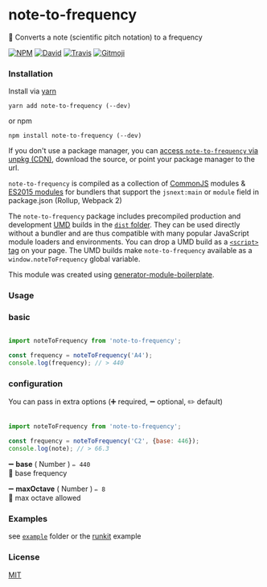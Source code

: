 # note-to-frequency

🎼 Converts a note (scientific pitch notation) to a frequency

[![NPM](https://img.shields.io/npm/v/note-to-frequency.svg?style=flat-square)](https://www.npmjs.com/package/note-to-frequency)
[![David](https://img.shields.io/david/duivvv/note-to-frequency.svg?style=flat-square)](https://david-dm.org/duivvv/note-to-frequency)
[![Travis](https://img.shields.io/travis/duivvv/note-to-frequency/master.svg?style=flat-square)](https://travis-ci.org/duivvv/note-to-frequency)
[![Gitmoji](https://img.shields.io/badge/gitmoji-%20😜%20😍-FFDD67.svg?style=flat-square)](https://gitmoji.carloscuesta.me/)

### Installation

Install via [yarn](https://github.com/yarnpkg/yarn)

	yarn add note-to-frequency (--dev)

or npm

	npm install note-to-frequency (--dev)


If you don't use a package manager, you can [access `note-to-frequency` via unpkg (CDN)](https://unpkg.com/note-to-frequency/), download the source, or point your package manager to the url.

`note-to-frequency` is compiled as a collection of [CommonJS](http://webpack.github.io/docs/commonjs.html) modules & [ES2015 modules](http://www.2ality.com/2014/09/es6-modules-final.html) for bundlers that support the `jsnext:main` or `module` field in package.json (Rollup, Webpack 2)

The `note-to-frequency` package includes precompiled production and development [UMD](https://github.com/umdjs/umd) builds in the [`dist` folder](https://unpkg.com/note-to-frequency/dist/). They can be used directly without a bundler and are thus compatible with many popular JavaScript module loaders and environments. You can drop a UMD build as a [`<script>` tag](https://unpkg.com/note-to-frequency) on your page. The UMD builds make `note-to-frequency` available as a `window.noteToFrequency` global variable.

This module was created using [generator-module-boilerplate](https://github.com/duivvv/generator-module-boilerplate).

### Usage

### basic

```js

import noteToFrequency from 'note-to-frequency';

const frequency = noteToFrequency('A4');
console.log(frequency); // > 440

```

### configuration

You can pass in extra options (➕ required, ➖ optional, ✏️ default)

```js

import noteToFrequency from 'note-to-frequency';

const frequency = noteToFrequency('C2', {base: 446});
console.log(note); // > 66.3

```

➖ **base** ( Number ) ` ✏️ 440 `
<br/> 📝 base frequency

➖ **maxOctave** ( Number ) ` ✏️ 8 `
<br/> 📝 max octave allowed


### Examples

see [`example`](example/script.js) folder or the [runkit](https://runkit.com/duivvv/note-to-frequency) example

### License

[MIT](LICENSE)
